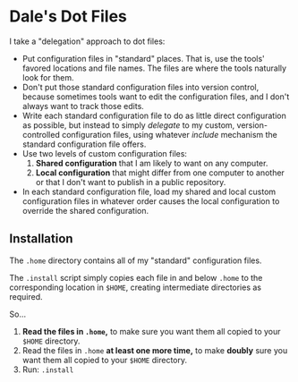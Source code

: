 # Dale's Dot Files

I take a "delegation" approach to dot files:

- Put configuration files in "standard" places.
  That is,
  use the tools' favored locations and file names.
  The files are where the tools naturally look for them.
- Don't put those standard configuration files
  into version control,
  because sometimes tools want to edit the configuration files,
  and I don't always want to track those edits.
- Write each standard configuration file
  to do as little direct configuration as possible,
  but instead to simply _delegate_
  to my custom, version-controlled configuration files,
  using whatever _include_ mechanism
  the standard configuration file offers.
- Use two levels of custom configuration files:
    1. **Shared configuration**
      that I am likely to want on any computer.
    1. **Local configuration**
      that might differ from one computer to another
      or that I don't want to publish
      in a public repository.
- In each standard configuration file,
  load my shared and local custom configuration files
  in whatever order
  causes the local configuration
  to override the shared configuration.

## Installation

The `.home` directory
contains all of my "standard" configuration files.

The `.install` script
simply copies each file in and below `.home`
to the corresponding location in `$HOME`,
creating intermediate directories as required.

So…

1. **Read the files in `.home`,**
  to make sure
  you want them all copied to your `$HOME` directory.
1. Read the files in `.home` **at least one more time,**
  to make **doubly** sure
  you want them all copied to your `$HOME` directory.
1. Run: `.install`

